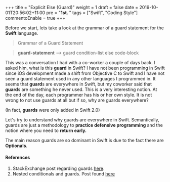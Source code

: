 +++
title = "Explicit Else (Guard)"
weight = 1
draft = false
date = 2019-10-01T20:56:02+11:00
pre = "<b>1st. </b>"
tags = ["Swift", "Coding Style"]
commentoEnable = true
+++


Before we start, lets take a look at the grammar of a guard statement for the **Swift** language.

> Grammar of a Guard Statement

> <strong>guard-statement</strong> --> guard condition-list else code-block

This was a conversation I had with a co-worker a couple of days back. I asked him, what is this **guard** in Swift? I have not been programming in Swift since iOS development made a shift from Objective C to Swift and I have not seen a guard statement used in any other languages I programmed in. It seems that **guard**s are everywhere in Swift, but my coworker said that **guard**s are something he never used. This is a very interesting notion. At the end of the day, each programmer has his or her own style. It is not wrong to not use guards at all but if so, why are guards everywhere?

(In fact, **guards** were only added in Swift 2.0)

Let's try to understand why guards are everywhere in Swift. Semantically, guards are just a methodology to **practice defensive programming** and the notion where you need to **return early.**

The main reason guards are so dominant in Swift is due to the fact there are **Optionals**. 

#### References

1. StackExchange post regarding guards [here](https://softwareengineering.stackexchange.com/questions/350472/developer-insists-if-statements-shouldnt-have-negated-conditions-and-should-al).
2. Nested conditionals and guards. Post found [here](https://refactoring.com/catalog/replaceNestedConditionalWithGuardClauses.html)